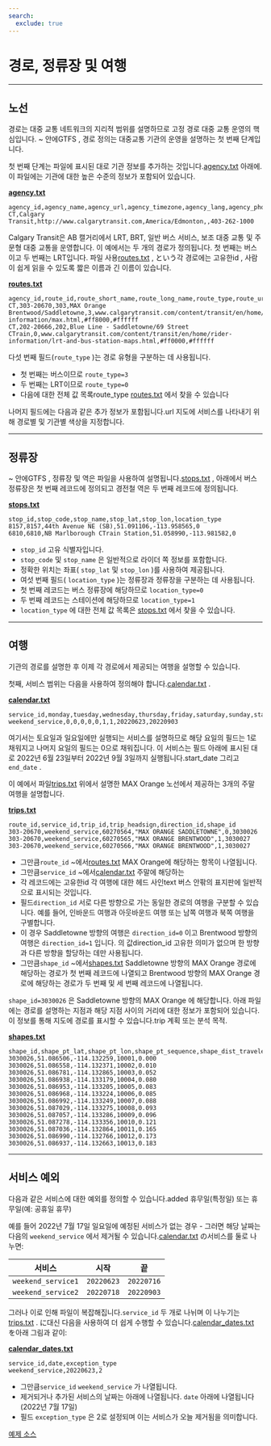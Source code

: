 ```yaml
---
search:
  exclude: true
---
```


# 경로, 정류장 및 여행

<hr/>

## 노선

경로는 대중 교통 네트워크의 지리적 범위를 설명하므로 고정 경로 대중 교통 운영의 핵심입니다. \~ 안에GTFS , 경로 정의는 대중교통 기관의 운영을 설명하는 첫 번째 단계입니다.

첫 번째 단계는 파일에 표시된 대로 기관 정보를 추가하는 것입니다.[agency.txt](../../reference/#agencytxt) 아래에. 이 파일에는 기관에 대한 높은 수준의 정보가 포함되어 있습니다.

[**agency.txt**](../../reference/#agencytxt)

    agency_id,agency_name,agency_url,agency_timezone,agency_lang,agency_phone
    CT,Calgary Transit,http://www.calgarytransit.com,America/Edmonton,,403-262-1000

Calgary Transit은 AB 캘거리에서 LRT, BRT, 일반 버스 서비스, 보조 대중 교통 및 주문형 대중 교통을 운영합니다. 이 예에서는 두 개의 경로가 정의됩니다. 첫 번째는 버스이고 두 번째는 LRT입니다. 파일 사용[routes.txt](../../reference/#routestxt) , という각 경로에는 고유한id , 사람이 쉽게 읽을 수 있도록 짧은 이름과 긴 이름이 있습니다.

[**routes.txt**](../../reference/#routestxt)

    agency_id,route_id,route_short_name,route_long_name,route_type,route_url,route_color,route_text_color
    CT,303-20670,303,MAX Orange Brentwood/Saddletowne,3,www.calgarytransit.com/content/transit/en/home/rider-information/max.html,#ff8000,#ffffff
    CT,202-20666,202,Blue Line - Saddletowne/69 Street CTrain,0,www.calgarytransit.com/content/transit/en/home/rider-information/lrt-and-bus-station-maps.html,#ff0000,#ffffff

다섯 번째 필드(`route_type` )는 경로 유형을 구분하는 데 사용됩니다.

- 첫 번째는 버스이므로 `route_type=3`
- 두 번째는 LRT이므로 `route_type=0`
- 다음에 대한 전체 값 목록route_type [routes.txt](../../reference/#routestxt) 에서 찾을 수 있습니다

나머지 필드에는 다음과 같은 추가 정보가 포함됩니다.url 지도에 서비스를 나타내기 위해 경로별 및 기관별 색상을 지정합니다.

<hr/>

## 정류장

\~ 안에GTFS , 정류장 및 역은 파일을 사용하여 설명됩니다.[stops.txt](../../reference/#stopstxt) , 아래에서 버스 정류장은 첫 번째 레코드에 정의되고 경전철 역은 두 번째 레코드에 정의됩니다.

[**stops.txt**](../../reference/#stopstxt)

    stop_id,stop_code,stop_name,stop_lat,stop_lon,location_type
    8157,8157,44th Avenue NE (SB),51.091106,-113.958565,0
    6810,6810,NB Marlborough CTrain Station,51.058990,-113.981582,0

- `stop_id` 고유 식별자입니다.
- `stop_code` 및 `stop_name` 은 일반적으로 라이더 쪽 정보를 포함합니다.
- 정확한 위치는 좌표( `stop_lat` 및 `stop_lon` )를 사용하여 제공됩니다.
- 여섯 번째 필드( `location_type` )는 정류장과 정류장을 구분하는 데 사용됩니다.
- 첫 번째 레코드는 버스 정류장에 해당하므로 `location_type=0`
- 두 번째 레코드는 스테이션에 해당하므로 `location_type=1`
- `location_type` 에 대한 전체 값 목록은 [stops.txt](../../reference/stopstxt) 에서 찾을 수 있습니다.

<hr/>

## 여행

기관의 경로를 설명한 후 이제 각 경로에서 제공되는 여행을 설명할 수 있습니다.

첫째, 서비스 범위는 다음을 사용하여 정의해야 합니다.[calendar.txt](../../reference/#calendartxt) .

[**calendar.txt**](../../reference/#calendartxt)

    service_id,monday,tuesday,wednesday,thursday,friday,saturday,sunday,start_date,end_date
    weekend_service,0,0,0,0,0,1,1,20220623,20220903

여기서는 토요일과 일요일에만 실행되는 서비스를 설명하므로 해당 요일의 필드는 1로 채워지고 나머지 요일의 필드는 0으로 채워집니다. 이 서비스는 필드 아래에 표시된 대로 2022년 6월 23일부터 2022년 9월 3일까지 실행됩니다.start_date 그리고 `end_date` .

이 예에서 파일[trips.txt](../../reference/#tripstxt) 위에서 설명한 MAX Orange 노선에서 제공하는 3개의 주말 여행을 설명합니다.

[**trips.txt**](../../reference/#tripstxt)

    route_id,service_id,trip_id,trip_headsign,direction_id,shape_id
    303-20670,weekend_service,60270564,"MAX ORANGE SADDLETOWNE",0,3030026
    303-20670,weekend_service,60270565,"MAX ORANGE BRENTWOOD",1,3030027
    303-20670,weekend_service,60270566,"MAX ORANGE BRENTWOOD",1,3030027

- 그만큼`route_id` \~에서[routes.txt](../../reference/#routestxt) MAX Orange에 해당하는 항목이 나열됩니다.
- 그만큼`service_id` \~에서[calendar.txt](../../reference/#calendartxt) 주말에 해당하는
- 각 레코드에는 고유한id 각 여행에 대한 헤드 사인text 버스 안팎의 표지판에 일반적으로 표시되는 것입니다.
- 필드`direction_id` 서로 다른 방향으로 가는 동일한 경로의 여행을 구분할 수 있습니다. 예를 들어, 인바운드 여행과 아웃바운드 여행 또는 남쪽 여행과 북쪽 여행을 구별합니다.
- 이 경우 Saddletowne 방향의 여행은 `direction_id=0` 이고 Brentwood 방향의 여행은 `direction_id=1` 입니다. 의 값direction_id 고유한 의미가 없으며 한 방향과 다른 방향을 할당하는 데만 사용됩니다.
- 그만큼`shape_id` \~에서[shapes.txt](../../reference/#shapestxt) Saddletowne 방향의 MAX Orange 경로에 해당하는 경로가 첫 번째 레코드에 나열되고 Brentwood 방향의 MAX Orange 경로에 해당하는 경로가 두 번째 및 세 번째 레코드에 나열됩니다.

`shape_id=3030026` 은 Saddletowne 방향의 MAX Orange 에 해당합니다. 아래 파일에는 경로를 설명하는 지점과 해당 지점 사이의 거리에 대한 정보가 포함되어 있습니다. 이 정보를 통해 지도에 경로를 표시할 수 있습니다.trip 계획 또는 분석 목적.

[**shapes.txt**](../../reference/#shapestxt)

    shape_id,shape_pt_lat,shape_pt_lon,shape_pt_sequence,shape_dist_traveled
    3030026,51.086506,-114.132259,10001,0.000
    3030026,51.086558,-114.132371,10002,0.010
    3030026,51.086781,-114.132865,10003,0.052
    3030026,51.086938,-114.133179,10004,0.080
    3030026,51.086953,-114.133205,10005,0.083
    3030026,51.086968,-114.133224,10006,0.085
    3030026,51.086992,-114.133249,10007,0.088
    3030026,51.087029,-114.133275,10008,0.093
    3030026,51.087057,-114.133286,10009,0.096
    3030026,51.087278,-114.133356,10010,0.121
    3030026,51.087036,-114.132864,10011,0.165
    3030026,51.086990,-114.132766,10012,0.173
    3030026,51.086937,-114.132663,10013,0.183

<hr/>

## 서비스 예외

다음과 같은 서비스에 대한 예외를 정의할 수 있습니다.added 휴무일(특정일) 또는 휴무일(예: 공휴일 휴무)

예를 들어 2022년 7월 17일 일요일에 예정된 서비스가 없는 경우 - 그러면 해당 날짜는 다음의 `weekend_service` 에서 제거될 수 있습니다.[calendar.txt](../../reference/#calendartxt) の서비스를 둘로 나누면:

|  서비스               | 시작     | 끝     |
| ------------------ | ---------- | ---------- |
| `weekend_service1` | `20220623` | `20220716` |
| `weekend_service2` | `20220718` | `20220903` |

그러나 이로 인해 파일이 복잡해집니다.`service_id` 두 개로 나뉘며 이 나누기는[trips.txt](../../reference/#tripstxt) . に대신 다음을 사용하여 더 쉽게 수행할 수 있습니다.[calendar_dates.txt](../../reference/#calendar_datestxt) を아래 그림과 같이:

[**calendar_dates.txt**](../../reference/#calendar_datestxt)

    service_id,date,exception_type
    weekend_service,20220623,2

- 그만큼`service_id` `weekend_service` 가 나열됩니다.
- 제거되거나 추가된 서비스의 날짜는 아래에 나열됩니다. `date` 아래에 나열됩니다(2022년 7월 17일)
- 필드 `exception_type` 은 2로 설정되며 이는 서비스가 오늘 제거됨을 의미합니다.

[예제 소스](https://data.calgary.ca/download/npk7-z3bj/application%2Fzip)
